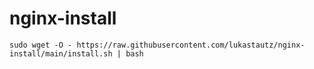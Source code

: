 # nginx-install
```
sudo wget -O - https://raw.githubusercontent.com/lukastautz/nginx-install/main/install.sh | bash
